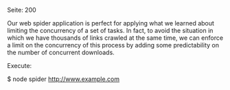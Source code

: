Seite: 200

Our web spider application is perfect for applying what we learned about limiting the concurrency of a set of tasks. In fact, to avoid the situation in which we have thousands of links crawled at the same time, we can enforce a limit on the concurrency of this process by adding some predictability on the number of concurrent downloads. 

Execute:

$ node spider http://www.example.com
